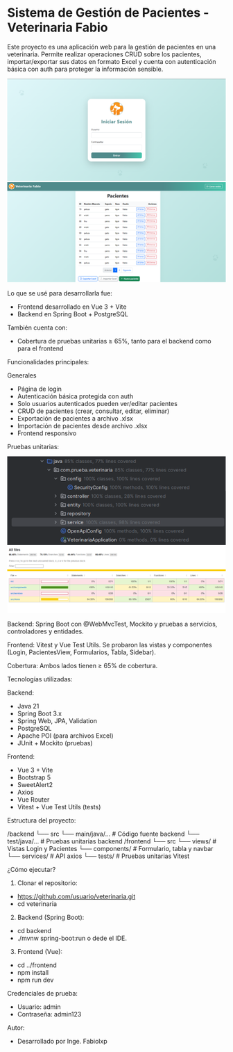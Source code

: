 # Sistema de Gestión de Pacientes - Veterinaria Fabio

Este proyecto es una aplicación web para la gestión de pacientes en una veterinaria. Permite realizar operaciones CRUD sobre los pacientes, importar/exportar sus datos en formato Excel y cuenta con autenticación básica con auth para proteger la información sensible.

![Loguin](frontend/src/assets/loguin.png)
![Principal](frontend/src/assets/principal.png)


Lo que se usé para desarrollarla fue:

- Frontend desarrollado en Vue 3 + Vite
- Backend en Spring Boot + PostgreSQL

También cuenta con:

- Cobertura de pruebas unitarias ≥ 65%, tanto para el backend como para el frontend

Funcionalidades principales:

Generales

* Página de login
* Autenticación básica protegida con auth
* Solo usuarios autenticados pueden ver/editar pacientes
* CRUD de pacientes (crear, consultar, editar, eliminar)
* Exportación de pacientes a archivo .xlsx
* Importación de pacientes desde archivo .xlsx
* Frontend responsivo

Pruebas unitarias:

![Pruebas unitarias backend: ](frontend/src/assets/pruebas_spring.png)
![Pruebas unitarias front: ](frontend/src/assets/pruebas_vue.png)


Backend: Spring Boot con @WebMvcTest, Mockito y pruebas a servicios, controladores y entidades.

Frontend: Vitest y Vue Test Utils. Se probaron las vistas y componentes (Login, PacientesView, Formularios, Tabla, Sidebar).

Cobertura: Ambos lados tienen ≥ 65% de cobertura.

Tecnologías utilizadas:

Backend:

* Java 21
* Spring Boot 3.x
* Spring Web, JPA, Validation
* PostgreSQL
* Apache POI (para archivos Excel)
* JUnit + Mockito (pruebas)

Frontend:

* Vue 3 + Vite
* Bootstrap 5
* SweetAlert2
* Axios
* Vue Router
* Vitest + Vue Test Utils (tests)

 Estructura del proyecto:


/backend
 └── src
      └── main/java/...        # Código fuente backend
      └── test/java/...        # Pruebas unitarias backend
/frontend
 └── src
      └── views/               # Vistas Login y Pacientes
      └── components/          # Formulario, tabla y navbar
      └── services/            # API axios
 └── tests/                    # Pruebas unitarias Vitest

 ¿Cómo ejecutar?

 1. Clonar el repositorio:

* https://github.com/usuario/veterinaria.git
* cd veterinaria

 2. Backend (Spring Boot):

* cd backend
* ./mvnw spring-boot:run o dede el IDE.

3. Frontend (Vue):

* cd ../frontend
* npm install
* npm run dev

Credenciales de prueba:

* Usuario: admin
* Contraseña: admin123

Autor:

* Desarrollado por Inge. Fabiolxp 





